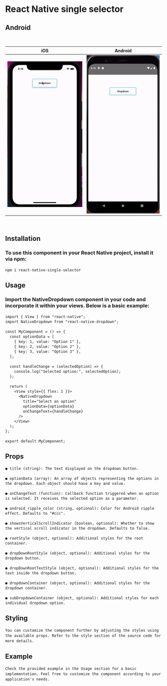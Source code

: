 # React Native single selector

## Android

<br>

| iOS                             | Android                                  |
| ------------------------------- | ---------------------------------------- |
| ![for iOS](src/assests/ios.gif) | ![for Android](src/assests/androidI.gif) |

<br>

## Installation

### To use this component in your React Native project, install it via npm:

`npm i react-native-single-selector`

## Usage

### Import the NativeDropdown component in your code and incorporate it within your views. Below is a basic example:

```import React from "react";
import { View } from "react-native";
import NativeDropdown from "react-native-dropdown";

const MyComponent = () => {
  const optionData = [
    { key: 1, value: "Option 1" },
    { key: 2, value: "Option 2" },
    { key: 3, value: "Option 3" },
  ];

  const handleChange = (selectedOption) => {
    console.log("Selected option:", selectedOption);
  };

  return (
    <View style={{ flex: 1 }}>
      <NativeDropdown
        title="Select an option"
        optionData={optionData}
        onChangeText={handleChange}
      />
    </View>
  );
};

export default MyComponent;
```

## Props

```
● title (string): The text displayed on the dropdown button.

● optionData (array): An array of objects representing the options in the dropdown. Each object should have a key and value.

● onChangeText (function): Callback function triggered when an option is selected. It receives the selected option as a parameter.

● android_ripple_color (string, optional): Color for Android ripple effect. Defaults to "#ccc".

● showsVerticalScrollIndicator (boolean, optional): Whether to show the vertical scroll indicator in the dropdown. Defaults to false.

● rootStyle (object, optional): Additional styles for the root container.

● dropDownRootStyle (object, optional): Additional styles for the dropdown button.

● dropDownRootTextStyle (object, optional): Additional styles for the text inside the dropdown button.

● dropdownContainer (object, optional): Additional styles for the dropdown container.

● subDropdownContainer (object, optional): Additional styles for each individual dropdown option.
```

## Styling

`You can customize the component further by adjusting the styles using the available props. Refer to the style section of the source code for more details.`

## Example

`Check the provided example in the Usage section for a basic implementation. Feel free to customize the component according to your application's needs.`
